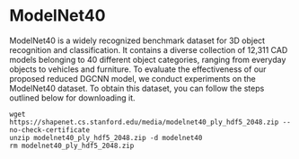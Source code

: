 # **ModelNet40**

ModelNet40 is a widely recognized benchmark dataset for 3D object recognition and classification. It contains a diverse collection of 12,311 CAD models belonging to 40 different object categories, ranging from everyday objects to vehicles and furniture. To evaluate the effectiveness of our proposed reduced DGCNN model, we conduct experiments on the ModelNet40 dataset. To obtain this dataset, you can follow the steps outlined below for downloading it.

~~~
wget https://shapenet.cs.stanford.edu/media/modelnet40_ply_hdf5_2048.zip --no-check-certificate
unzip modelnet40_ply_hdf5_2048.zip -d modelnet40
rm modelnet40_ply_hdf5_2048.zip
~~~
